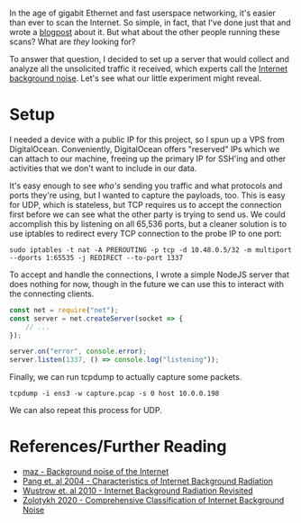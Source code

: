 In the age of gigabit Ethernet and fast userspace networking, it's easier than ever to scan the Internet. So simple, in fact, that I've done just that and wrote a [blogpost](https://blog.bithole.dev/blogposts/mc-census/) about it. But what about the other people running these scans? What are *they* looking for?

To answer that question, I decided to set up a server that would collect and analyze all the unsolicited traffic it received, which experts call the [Internet background noise](https://en.wikipedia.org/wiki/Internet_background_noise). Let's see what our little experiment might reveal.

# Setup

I needed a device with a public IP for this project, so I spun up a VPS from DigitalOcean. Conveniently, DigitalOcean offers "reserved" IPs which we can attach to our machine, freeing up the primary IP for SSH'ing and other activities that we don't want to include in our data.

It's easy enough to see *who's* sending you traffic and what protocols and ports they're using, but I wanted to capture the payloads, too. This is easy for UDP, which is stateless, but TCP requires us to accept the connection first before we can see what the other party is trying to send us. We could accomplish this by listening on all 65,536 ports, but a cleaner solution is to use iptables to redirect every TCP connection to the probe IP to one port:

```plaintext
sudo iptables -t nat -A PREROUTING -p tcp -d 10.48.0.5/32 -m multiport --dports 1:65535 -j REDIRECT --to-port 1337
```

To accept and handle the connections, I wrote a simple NodeJS server that does nothing for now, though in the future we can use this to interact with the connecting clients.

```js
const net = require("net");
const server = net.createServer(socket => {
    // ...
});

server.on("error", console.error);
server.listen(1337, () => console.log("listening"));
```

Finally, we can run tcpdump to actually capture some packets.

```plaintext
tcpdump -i ens3 -w capture.pcap -s 0 host 10.0.0.198
```

We can also repeat this process for UDP.

# References/Further Reading

* [maz - Background noise of
the Internet](https://conference.apnic.net/48/assets/files/APIC778/Background-noise-of-the-Internet.pdf)
* [Pang et. al 2004 - Characteristics of Internet Background Radiation](https://pages.cs.wisc.edu/~pb/background_final.pdf)
* [Wustrow et. al 2010 - Internet Background Radiation Revisited](https://faculty.cc.gatech.edu/~mbailey/publications/imc10-wustrow.pdf)
* [Zolotykh 2020 - Comprehensive Classification of Internet Background Noise](https://sci-hub.se/https://ieeexplore.ieee.org/document/9267850)